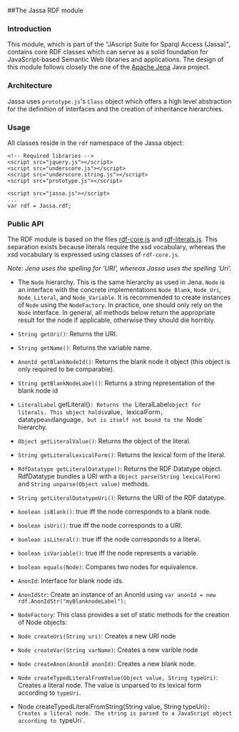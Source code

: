 ##The Jassa RDF module

### Introduction
This module, which is part of the "JAscript Suite for Sparql Access (Jassa)", contains core RDF classes which can serve as a solid foundation for JavaScript-based Semantic Web libraries and applications.
The design of this module follows closely the one of the [Apache Jena](http://jena.apache.org) Java project.

### Architecture
Jassa uses `prototype.js`'s `Class` object which offers a high level abstraction for the definition of interfaces and the creation of inheritance hierarchies.

### Usage
All classes reside in the `rdf` namespace of the Jassa object:

    <!-- Required libraries -->
    <script src="jquery.js"></script>
    <script src="underscore.js"></script>
    <script src="underscore.string.js"></script>
    <script src="prototype.js"></script>

    <script src="jassa.js"></script>
    ...
    var rdf = Jassa.rdf;


### Public API

The RDF module is based on the files [rdf-core.js](rdf-core.js) and [rdf-literals.js](rdf-literals.js).
This separation exists because literals require the xsd vocabulary, whereas the xsd vocabulary is expressed using classes of `rdf-core.js`.

_Note: Jena uses the spelling for 'URI', whereas Jassa uses the spelling 'Uri'._


* The `Node` hierarchy. This is the same hierarchy as used in Jena. `Node` is an interface with the concrete implementations `Node_Blank`, `Node_Uri`, `Node_Literal`, and `Node_Variable`. It is recommended to create instances of `Node` using the `NodeFactory`. In practice, one should only rely on the `Node` interface. In general, all methods below return the appropriate result for the node if applicable, otherwise they should die horribly.
 * `String getUri()`: Returns the URI.
 * `String getName()`: Returns the variable name.
 * `AnonId getBlankNodeId()`: Returns the blank node it object (this object is only required to be comparable).
 * `String getBlankNodeLabel()`: Returns a string representation of the blank node id
 * `LiteralLabel` getLiteral()`: Returns the `LiteralLabel` object for literals. This object holds `value`, `lexicalForm`, `datatype` and `language`, but is itself not bound to the `Node` hierarchy.
 * `Object getLiteralValue()`: Returns the object of the literal.
 * `String getLiteralLexicalForm()`: Returns the lexical form of the literal.
 * `RdfDatatype getLiteralDatatype()`: Returns the RDF Datatype object. RdfDatatype bundles a URI with a `Object parse(String lexicalForm)` and `String unparse(Object value)` methods.
 * `String getLiteralDatatypeUri()`: Returns the URI of the RDF datatype.
 * `boolean isBlank()`: true iff the node corresponds to a blank node.
 * `boolean isUri()`: true iff the node corresponds to a URI.
 * `boolean isLiteral()`: true iff the node corresponds to a literal.
 * `boolean isVariable()`: true iff the node represents a variable.
 * `boolean equals(Node)`: Compares two nodes for equivalence.

* `AnonId`: Interface for blank node ids.
 * `AnonIdStr`: Create an instance of an AnonId using `var anonId = new rdf.AnonIdStr("myBlanknodeLabel");`
* `NodeFactory`: This class provides a set of static methods for the creation of Node objects:
 * `Node createUri(String uri)`: Creates a new URI node
 * `Node createVar(String varName)`: Creates a new varible node
 * `Node createAnon(AnonId anonId)`: Creates a new blank node.
 * `Node createTypedLiteralFromValue(Object value, String typeUri)`: Creates a literal node. The value is unparsed to its lexical form according to `typeUri`.
 * Node createTypedLiteralFromString(String value, String typeUri)`: Creates a literal node. The string is parsed to a JavaScript object according to `typeUri`.



